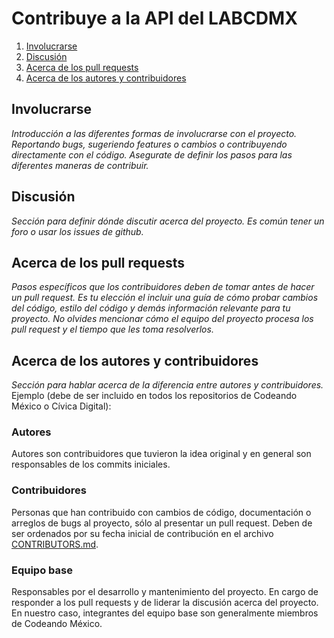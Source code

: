 # Contribuye a la API del LABCDMX

1. [Involucrarse](#involucrarse)
2. [Discusión](#discusión)
3. [Acerca de los pull requests](#acerca-de-los-pull-requests)
4. [Acerca de los autores y
   contribuidores](#acerca-de-los-autores-y-contribuidores)



## Involucrarse
_Introducción a las diferentes formas de involucrarse con el proyecto. Reportando bugs, sugeriendo features o cambios o contribuyendo directamente con el código. Asegurate de definir los pasos para las diferentes maneras de contribuir._

## Discusión
_Sección para definir dónde discutir acerca del proyecto. Es común tener
un foro o usar los issues de github._

## Acerca de los pull requests
_Pasos específicos que los contribuidores deben de tomar antes de hacer
un pull request. Es tu elección el incluir una guía de cómo probar
cambios del código, estilo del código y demás información relevante para
tu proyecto. No olvides mencionar cómo el equipo del proyecto procesa
los pull request y el tiempo que les toma resolverlos._

## Acerca de los autores y contribuidores
_Sección para hablar acerca de la diferencia entre autores y contribuidores._ Ejemplo (debe de ser incluido en todos los repositorios de Codeando México o  Cívica Digital):

### Autores
Autores son contribuidores que tuvieron la idea original y en general
son responsables de los commits iniciales.

### Contribuidores
Personas que han contribuido con cambios de código,
documentación o arreglos de bugs al proyecto, sólo al
presentar un pull request. Deben de ser ordenados por su
fecha inicial de contribución en el archivo [CONTRIBUTORS.md](/CONTRIBUTORS.md).

### Equipo base
Responsables por el desarrollo y mantenimiento del proyecto. En cargo de
responder a los pull requests y de liderar la discusión acerca del
proyecto. En nuestro caso, integrantes del equipo base son generalmente
miembros de Codeando México.
